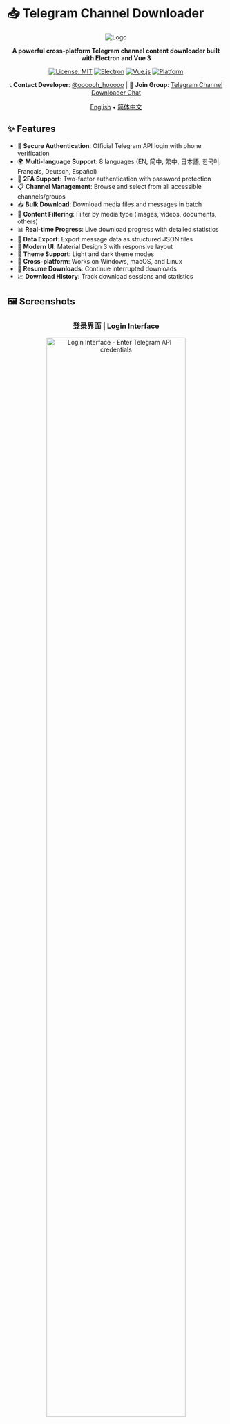 # 📥 Telegram Channel Downloader

<div align="center">

![Logo](build/icon.png)

**A powerful cross-platform Telegram channel content downloader built with Electron and Vue 3**

[![License: MIT](https://img.shields.io/badge/License-MIT-yellow.svg)](https://opensource.org/licenses/MIT)
[![Electron](https://img.shields.io/badge/Electron-28+-blue.svg)](https://electronjs.org/)
[![Vue.js](https://img.shields.io/badge/Vue.js-3+-green.svg)](https://vuejs.org/)
[![Platform](https://img.shields.io/badge/Platform-Windows%20|%20macOS%20|%20Linux-lightgrey.svg)]()

📞 **Contact Developer**: [@oooooh_hooooo](https://t.me/oooooh_hooooo) | 💬 **Join Group**: [Telegram Channel Downloader Chat](https://t.me/channel_downloader_chat)

[English](README.md) • [简体中文](docs/README.zh-CN.md) 

</div>

## ✨ Features

- 🔐 **Secure Authentication**: Official Telegram API login with phone verification
- 🌍 **Multi-language Support**: 8 languages (EN, 简中, 繁中, 日本語, 한국어, Français, Deutsch, Español)
- 📱 **2FA Support**: Two-factor authentication with password protection
- 📋 **Channel Management**: Browse and select from all accessible channels/groups
- 📥 **Bulk Download**: Download media files and messages in batch
- 🎯 **Content Filtering**: Filter by media type (images, videos, documents, others)
- 📊 **Real-time Progress**: Live download progress with detailed statistics
- 💾 **Data Export**: Export message data as structured JSON files
- 🎨 **Modern UI**: Material Design 3 with responsive layout
- 🌙 **Theme Support**: Light and dark theme modes
- 📱 **Cross-platform**: Works on Windows, macOS, and Linux
- 🔄 **Resume Downloads**: Continue interrupted downloads
- 📈 **Download History**: Track download sessions and statistics

## 🖼️ Screenshots

<div align="center">

### 登录界面 | Login Interface
<img src="screenshots/1.login.png" alt="Login Interface - Enter Telegram API credentials" width="80%" />

### 主界面 | Main Interface  
<img src="screenshots/2.main.png" alt="Main Interface - Channel selection and configuration" width="80%" />

### 下载配置 | Download Configuration
<img src="screenshots/3.download.png" alt="Download Configuration - Select content types and settings" width="80%" />

### 下载进度 | Download Progress
<img src="screenshots/4.downloading.png" alt="Download Progress - Real-time progress tracking" width="80%" />

</div>

## 🛠️ Tech Stack

- **Framework**: Electron 28+
- **Frontend**: Vue 3 + Composition API + TypeScript
- **UI Library**: Vuetify 3 + Material Design 3
- **State Management**: Pinia
- **Build Tool**: Vite 6
- **Package Manager**: pnpm (recommended)
- **Telegram API**: telegram.js (Web version)
- **Internationalization**: Vue I18n

## 🚀 Quick Start

### Prerequisites

- Node.js 18+ 
- pnpm (recommended) or npm/yarn
- Telegram API credentials (see [Getting API Credentials](#-getting-telegram-api-credentials))

### Installation

```bash
# Clone the repository
git clone https://github.com/yourusername/telegram-channel-downloader.git
cd telegram-channel-downloader

# Install dependencies
pnpm install

# Start development server
pnpm dev
```

### Build for Production

```bash
# Build and package for current platform
pnpm build

# Build for specific platforms
pnpm build:win    # Windows
pnpm build:mac    # macOS
pnpm build:linux  # Linux
```

## 🔑 Getting Telegram API Credentials

1. Visit [my.telegram.org](https://my.telegram.org)
2. Log in with your phone number
3. Go to "API development tools"
4. Create a new application
5. Copy your `API ID` and `API Hash`

**Important**: Keep your API credentials secure and never share them publicly.

## 📚 Documentation

- [📖 User Guide](docs/USER_GUIDE.md) - Detailed usage instructions
- [🔧 Developer Guide](docs/DEVELOPER_GUIDE.md) - Setup and development
- [🌍 Internationalization](docs/I18N.md) - Multi-language support
- [❓ FAQ](docs/FAQ.md) - Frequently asked questions
- [🐛 Troubleshooting](docs/TROUBLESHOOTING.md) - Common issues and solutions
- [🔄 Migration Guide](docs/MIGRATION.md) - Tauri to Electron migration
- [📋 Changelog](CHANGELOG.md) - Version history

## 🏗️ Project Structure

```
telegram-channel-downloader/
├── electron/                 # Electron main process
│   ├── main.js              # Main process entry
│   └── preload.js           # Preload script
├── src/                     # Vue application source
│   ├── components/          # Vue components
│   │   ├── DownloadManager.vue
│   │   ├── TelegramLogin.vue
│   │   └── LanguageSelector.vue
│   ├── services/           # Business logic services
│   │   ├── telegramService.js
│   │   └── downloadService.js
│   ├── stores/             # Pinia state management
│   ├── i18n/               # Internationalization
│   │   ├── index.js
│   │   └── locales/        # Language files
│   ├── utils/              # Utility functions
│   └── config/             # Configuration files
├── docs/                   # Documentation
├── build/                  # Build resources (icons, etc.)
├── dist/                   # Build output
└── public/                 # Static assets
```

## 🎯 Usage

### 1. Initial Setup
- Launch the application
- Enter your Telegram API credentials
- Complete phone verification and 2FA if enabled

### 2. Channel Selection
- Browse available channels in the left sidebar
- Click on a channel to select it
- View channel information and download history

### 3. Download Configuration
- Choose content types to download (images, videos, documents, others)
- Set message ID range (optional)
- Select download destination folder

### 4. Download Process
- Click "Start Download" to begin
- Monitor real-time progress and statistics
- Files are organized in folders by type

## 🔧 Configuration

The application stores configuration in:
- **Windows**: `%APPDATA%/telegram-channel-downloader/`
- **macOS**: `~/Library/Application Support/telegram-channel-downloader/`
- **Linux**: `~/.config/telegram-channel-downloader/`

Stored data includes:
- API credentials (encrypted)
- Session tokens
- User preferences
- Download history

## 🛡️ Security & Privacy

- API credentials are stored securely using OS-level encryption
- Session tokens are encrypted and stored locally
- No data is sent to external servers except Telegram's official API
- All downloads happen directly from Telegram to your device

## 🤝 Contributing

We welcome contributions! Please see our [Contributing Guide](CONTRIBUTING.md) for details.

1. Fork the repository
2. Create a feature branch
3. Make your changes
4. Add tests if applicable
5. Submit a pull request

## 📄 License

This project is licensed under the MIT License - see the [LICENSE](LICENSE) file for details.

## 🙏 Acknowledgments

- [Telegram](https://telegram.org/) for the amazing platform
- [Vue.js](https://vuejs.org/) and [Electron](https://electronjs.org/) communities
- [Vuetify](https://vuetifyjs.com/) for the beautiful UI components
- All contributors and users who help improve this project

## 📞 Support

- 💬 **Developer**: [@oooooh_hooooo](https://t.me/oooooh_hooooo)
- 👥 **Group Chat**: [Telegram Channel Downloader Chat](https://t.me/channel_downloader_chat)
- 🐛 **Issues**: [GitHub Issues](https://github.com/yourusername/telegram-channel-downloader/issues)
- 💡 **Discussions**: [GitHub Discussions](https://github.com/yourusername/telegram-channel-downloader/discussions)
- 📧 **Email**: support@telegram-downloader.example.com

---

<div align="center">
Made with ❤️ by <a href="https://t.me/oooooh_hooooo">@oooooh_hooooo</a>
</div>
